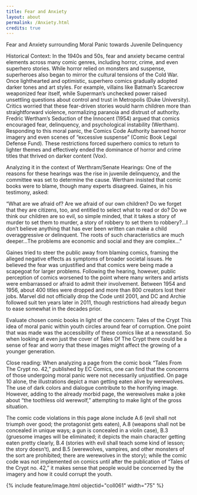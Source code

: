 ```yaml
---
title: Fear and Anxiety
layout: about
permalink: /Anxiety.html
credits: true
---
```

Fear and Anxiety surrounding Moral Panic towards Juvenile Delinquency

Historical Context:
In the 1940s and 50s, fear and anxiety became central elements across many comic genres, including horror, crime, and even superhero stories. While horror relied on monsters and suspense, superheroes also began to mirror the cultural tensions of the Cold War. Once lighthearted and optimistic, superhero comics gradually adopted darker tones and art styles. For example, villains like Batman’s Scarecrow weaponized fear itself, while Superman’s unchecked power raised unsettling questions about control and trust in Metropolis (Duke University). Critics worried that these fear-driven stories would harm children more than straightforward violence, normalizing paranoia and distrust of authority. Fredric Wertham’s Seduction of the Innocent (1954) argued that comics encouraged fear, delinquency, and psychological instability (Wertham). Responding to this moral panic, the Comics Code Authority banned horror imagery and even scenes of “excessive suspense” (Comic Book Legal Defense Fund). These restrictions forced superhero comics to return to lighter themes and effectively ended the dominance of horror and crime titles that thrived on darker content (Vox).

Analyzing it in the context of Werthram/Senate Hearings:
One of the reasons for these hearings was the rise in juvenile delinquency, and the committee was set to determine the cause. Wertham insisted that comic books were to blame, though many experts disagreed. Gaines, in his testimony, asked:

“What are we afraid of? Are we afraid of our own children? Do we forget that they are citizens, too, and entitled to select what to read or do? Do we think our children are so evil, so simple minded, that it takes a story of murder to set them to murder, a story of robbery to set them to robbery?…I don’t believe anything that has ever been written can make a child overaggressive or delinquent. The roots of such characteristics are much deeper…The problems are economic and social and they are complex…” 

Gaines tried to steer the public away from blaming comics, framing the alleged negative effects as symptoms of broader societal issues. He believed the fear was unjustified and that comics were being made a scapegoat for larger problems. Following the hearing, however, public perception of comics worsened to the point where many writers and artists were embarrassed or afraid to admit their involvement. Between 1954 and 1956, about 400 titles were dropped and more than 800 creators lost their jobs. Marvel did not officially drop the Code until 2001, and DC and Archie followed suit ten years later in 2011, though restrictions had already begun to ease somewhat in the decades prior. 

Evaluate chosen comic books in light of the concern:
Tales of the Crypt 
This idea of moral panic within youth circles around fear of corruption. One point that was made was the accessibility of these comics like at a newsstand. So when looking at even just the cover of Tales Of The Crypt there could be a sense of fear and worry that these images might affect the growing of a younger generation. 

Close reading:
When analyzing a page from the comic book “Tales From The Crypt no. 42,” published by EC Comics, one can find that the concerns of those undergoing moral panic were not necessarily unjustified. On page 10 alone, the illustrations depict a man getting eaten alive by werewolves. The use of dark colors and dialogue contribute to the horrifying image. However, adding to the already morbid page, the werewolves make a joke about “the toothless old werewolf,” attempting to make light of the gross situation. 

The comic code violations in this page alone include A.6 (evil shall not triumph over good; the protagonist gets eaten), A.8 (weapons shall not be concealed in unique ways; a gun is concealed in a violin case), B.3 (gruesome images will be eliminated; it depicts the main character getting eaten pretty clearly, B.4 (stories with evil shall teach some kind of lesson; the story doesn’t), and B.5 (werewolves, vampires, and other monsters of the sort are prohibited; there are werewolves in the story); while the comic code was not implemented on comics until after the publication of “Tales of the Crypt no. 42,” it makes sense that people would be concerned by the imagery and how it could corrupt the youth.

{% include feature/image.html objectid="coll061" width="75" %}
